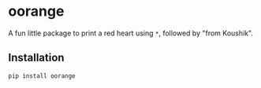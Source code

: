 # oorange

A fun little package to print a red heart using `*`, followed by "from Koushik".

## Installation

```bash
pip install oorange

